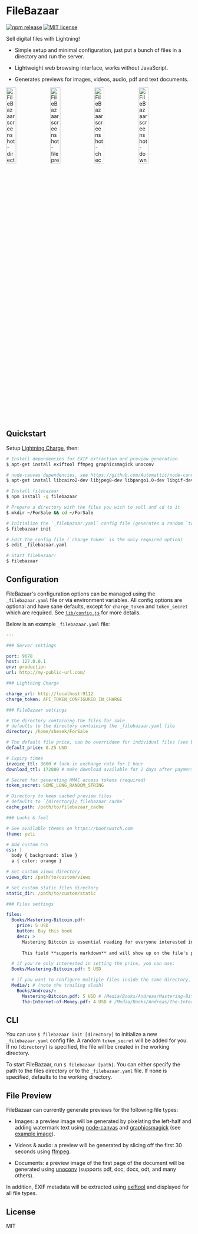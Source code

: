 # FileBazaar

[![npm release](https://img.shields.io/npm/v/filebazaar.svg)](https://www.npmjs.com/package/filebazaar)
[![MIT license](https://img.shields.io/github/license/shesek/filebazaar.svg)](https://github.com/shesek/filebazaar/blob/master/LICENSE)

Sell digital files with Lightning!

- Simple setup and minimal configuration, just put a bunch of files in a directory and run the server.

- Lightweight web browsing interface, works without JavaScript.

- Generates previews for images, videos, audio, pdf and text documents.

<img src="https://i.imgur.com/Tdwcuhm.png" width="23%" title="FileBazaar screenshot - directory index"></img>
<img src="https://i.imgur.com/6SFNRiq.png" width="23%" title="FileBazaar screenshot - file preview"></img>
<img src="https://i.imgur.com/MDRaie2.png" width="23%" title="FileBazaar screenshot - checkout"></img>
<img src="https://i.imgur.com/yjwjfT8.png" width="23%" title="FileBazaar screenshot - download"></img>

## Quickstart

Setup [Lightning Charge](https://github.com/ElementsProject/lightning-charge), then:

```bash
# Install dependencies for EXIF extraction and preview generation
$ apt-get install exiftool ffmpeg graphicsmagick unoconv

# node-canvas dependencies, see https://github.com/Automattic/node-canvas#installation
$ apt-get install libcairo2-dev libjpeg8-dev libpango1.0-dev libgif-dev build-essential g++

# Install filebazaar
$ npm install -g filebazaar

# Prepare a directory with the files you wish to sell and cd to it
$ mkdir ~/ForSale && cd ~/ForSale

# Initialize the `_filebazaar.yaml` config file (generates a random `token_secret`)
$ filebazaar init

# Edit the config file (`charge_token` is the only required option)
$ edit _filebazaar.yaml

# Start filebazaar!
$ filebazaar
```

## Configuration

FileBazaar's configuration options can be managed using the `_filebazaar.yaml` file or via environment variables.
All config options are optional and have sane defaults, except for `charge_token` and `token_secret` which are required.
See [`lib/config.js`](https://github.com/shesek/filebazaar/blob/master/lib/config.js) for more details.

Below is an example `_filebazaar.yaml` file:

```yaml
---

### Server settings

port: 9678
host: 127.0.0.1
env: production
url: http://my-public-url.com/

### Lightning Charge

charge_url: http://localhost:9112
charge_token: API_TOKEN_CONFIGURED_IN_CHARGE

### FileBazaar settings

# The directory containing the files for sale
# defaults to the directory containing the _filebazaar.yaml file
directory: /home/shesek/ForSale

# The default file price, can be overridden for individual files (see below)
default_price: 0.25 USD

# Expiry times
invoice_ttl: 3600 # lock-in exchange rate for 1 hour
download_ttl: 172800 # make download available for 2 days after payment

# Secret for generating HMAC access tokens (required)
token_secret: SOME_LONG_RANDOM_STRING

# Directory to keep cached preview files
# defaults to `{directory}/_filebazaar_cache`
cache_path: /path/to/filebazaar_cache

### Looks & feel

# See available themes on https://bootswatch.com
theme: yeti

# Add custom CSS
css: |
  body { background: blue }
  a { color: orange }

# Set custom views directory
views_dir: /path/to/custom/views

# Set custom static files directory
static_dir: /path/to/custom/static

### Files settings

files:
  Books/Mastering-Bitcoin.pdf:
    price: 5 USD
    button: Buy this book
    desc: >      
      Mastering Bitcoin is essential reading for everyone interested in learning about bitcoin.
      
      This field **supports markdown** and will show up on the file's page.

  # if you're only interested in setting the price, you can use:
  Books/Mastering-Bitcoin.pdf: 5 USD

  # if you want to configure multiple files inside the same directory, you can nest them:
  Media/: # (note the trailing slash)
    Books/Andreas/:
      Mastering-Bitcoin.pdf: 5 USD # /Media/Books/Andreas/Mastering-Bitcoin.pdf
      The-Internet-of-Money.pdf: 4 USD # /Media/Books/Andreas/The-Internet-of-Money.pdf
```

## CLI

You can use `$ filebazaar init [directory]` to initialize a new `_filebazaar.yaml` config file. A random `token_secret` will be added for you. If no `[directory]` is specified, the file will be created in the working directory.

To start FileBazaar, run `$ filebazaar [path]`. You can either specify the path to the files directory or to the `_filebazaar.yaml` file. If none is specified, defaults to the working directory.

## File Preview

FileBazaar can currently generate previews for the following file types:

- Images: a preview image will be generated by pixelating the left-half and adding watermark text using [node-canvas](https://github.com/Automattic/node-canvas) and [graphicsmagick](http://www.graphicsmagick.org) (see [example image](https://i.imgur.com/OmrUysL.png)).

- Videos & audio: a preview will be generated by slicing off the first 30 seconds using [ffmpeg](http://ffmpeg.org).

- Documents: a preview image of the first page of the document will be generated using [unoconv](https://github.com/dagwieers/unoconv) (supports pdf, doc, docx, odt, and many others).

In addition, EXIF metadata will be extracted using [exiftool](https://www.sno.phy.queensu.ca/~phil/exiftool/) and displayed for all file types.

## License

MIT
